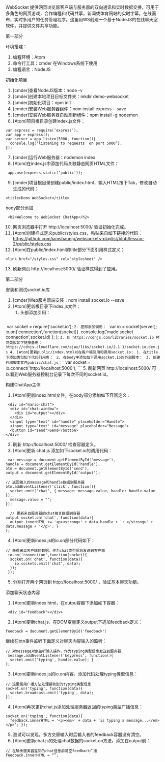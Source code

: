 WebSocket
提供网页浏览器客户端与服务器的双向通讯和实时数据交换，可用于多角色的网页游戏，合作编程和代码共享，新闻或体育网站的实时字幕，在线画布，实时多用户的任务管理程序。这里用WS创建一个基于NodeJS的在线聊天室软件，并提供文件共享功能。

第一部分

环境搭建：
1. 编程环境：Atom
2. 命令行工具：cmder 在Windows系统下使用
3. 编程语言：NodeJS

初始化项目
1. [cmder]查看NodeJS版本：node -v
2. [cmder]创建本地项目目标文件夹：mkdir demo-websocket
3. [cmder]初始化项目：npm init
4. [cmder]安装Web服务器组件：nom install express --save
5. [cmder]安装Web服务器自动刷新组件：npm install -g nodemon
6. [Atom]项目根目录创建index.js文件： 
```
var express = require(‘express’); 
var app = express(); 
var server = app.listen(5000, function(){ 
  console.log(‘listening to requests  on port 5000’); 
}); 
```
7. [cmder]运行Web服务器：nodemon index
8. [Atom]在index.js中添加代码关联静态网页HTML文件： 
```
 app.use(express.static(‘public’)); 
```
9. [cmder]项目根目录创建public/index.html，输入HTML按下Tab，修改自动生成的代码： 
```
<title>Demo WebSocket</title> 
```
body部分添加 
```
 <h2>Welcome to WebSocket ChatApp</h2> 
```
10. 网页浏览器中打开 http://localhost:5000/ 验证初始化完成。
11. [Atom]创建样式定义public/styles.css，粘贴来自如下链接的代码： https://github.com/iamshaunjp/websockets-playlist/blob/lesson-2/public/styles.css
12. [Atom]在public/index.html的title部分下面引用样式定义： 
```
<link href="/styles.css" rel="stylesheet" /> 
```
13. 刷新网页 http://localhost:5000/ 验证样式得到了应用。

第二部分

安装和测试socket.io库
1. [cmder]Web服务器端安装：nom install socket.io --save
2. [Atom]更新根目录下index.js文件：
    1. 头部添加引用：
    ```
 var socket = require('socket.io');
    ```
    2. 底部添加调用： 
    ```
    var io = socket(server); 
    io.on('connection',function(socket){ 
      console.log('made socket connection',socket.id) };
    );
    ```
3. 到 https://cdnjs.com/libraries/socket.io 拷贝类似如下链接备用： https://cdnjs.cloudflare.com/ajax/libs/socket.io/2.1.1/socket.io.dev.js
4. [Atom]更新public/index.html以在客户端引用和调用socket.io：
    1. 在title下添加类似如下代码引用库： 
    ```
    <script src="https://cdnjs.cloudflare.com/ajax/libs/socket.io/2.1.1/socket.io.dev.js"></script>
    ```
    2. 在body中添加如下调用socket.io的外部脚本： 
    ```
    <script src="chat.js"></script>
    ```
    3. 创建外部脚本文件public/chat.js： 
    ```
    var socket = io.connect('http://localhost:5000');
    ```
5. 刷新网页 http://localhost:5000/ 可以看到Web服务器控制台记录下每次不同的socket.id。

构建ChatApp主体
1. [Atom]更新index.html文件，在body部分添加如下容器定义：
```
 <div id="mario-chat"> 
  <div id="chat-window"> 
    <div id="output"></div> 
  </div> 
  <input type="text" id="handle" placeholder="Handle"> 
  <input type="text" id="message" placeholder="Message"> 
  <button id="send">Send</button> 
</div>
```
2. 刷新 http://localhost:5000/ 检查容器定义。
3. [Atom]更新 chat.js 添加如下socket.io的调用代码：
```
 var message = document.getElementById('message'), 
handle = document.getElementById('handle'), 
btn = document.getElementById('send'), 
output = document.getElementById('output');  

// 返回输入的message和handle数据到服务器 
btn.addEventListener('click', function(){ 
  socket.emit('chat', { message: message.value, handle: handle.value }); 
  message.value = ""; 
});

  // 更新来自服务器的chat相关数据到容器
output socket.on('chat', function(data){ 
  output.innerHTML += '<p><strong>' + data.handle + ': </strong>' + data.message + '</p>'; }
);
```
4. [Atom]更新index.js的io.on部分代码如下： 
```
// 获得来自客户端的数据，作为chat类型信息发送到客户端
 io.on('connection',function(socket){ 
  socket.on('chat', function(data){ 
    io.sockets.emit('chat', data); 
  });
 });
```
5. 分别打开两个网页到 http://localhost:5000/ ，验证基本聊天功能。

添加聊天状态内容
1. [Atom]更新index.html，在outpu容器下添加如下容器：
```
 <div id="feedback"></div>
```
2. [Atom]更新chat.js，在DOM变量定义output下追加feedback定义： 
```
feedback = document.getElementById('feedback') 
```
继续在btn事件监听下面定义对聊天内容输入的监听： 
```
// 对message对象监听输入操作，作为typing类型信息发送到服务器
 message.addEventListener('keypress', function(){ 
  socket.emit('typing', handle.value); }
);
```
3. [Atom]更新index.js的io.on内容，添加代码处理typing类型信息： 
```
// 这里使用广播方法处理接收到的typing类型信息 
socket.on('typing', function(data){ 
  socket.broadcast.emit('typing', data); 
});
```
4. [Atom]再次更新chat.js添加处理服务器返回的typing类型广播信息： 
```
socket.on('typing', function(data){ 
  feedback.innerHTML = '<p><em>' + data + 'is typing a message...</em></p>’; });
```
5. 测试可以发现，多方交替输入时后输入者的feedback容器没有清空。
6. [Atom]更新chat.js的处理chat数据的socket.on方法，添加在output前：
```
// 在输出服务器返回的chat信息前清空feedback广播 
feedback.innerHTML = “”;
```
